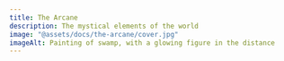 ```yaml
---
title: The Arcane
description: The mystical elements of the world
image: "@assets/docs/the-arcane/cover.jpg"
imageAlt: Painting of swamp, with a glowing figure in the distance
---
```

